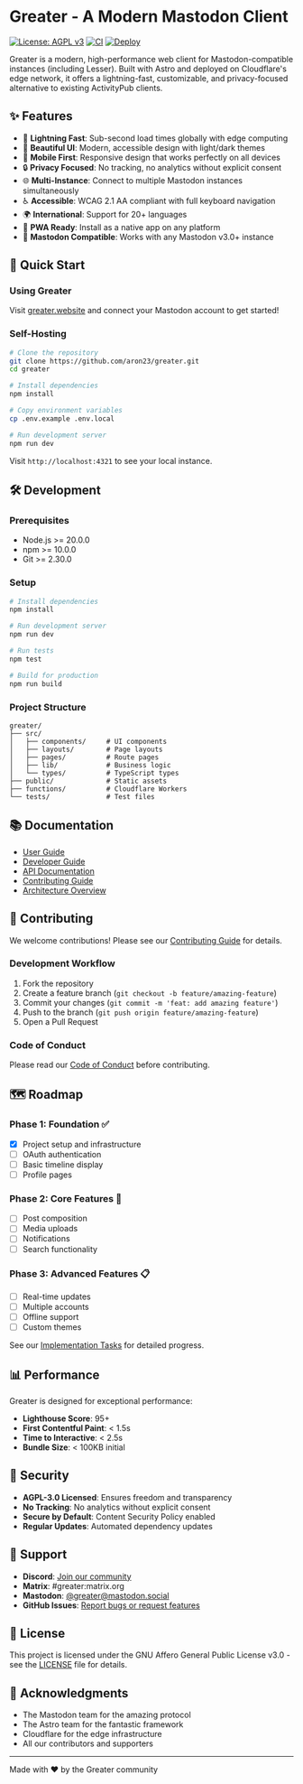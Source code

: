 # Greater - A Modern Mastodon Client

[![License: AGPL v3](https://img.shields.io/badge/License-AGPL%20v3-blue.svg)](https://www.gnu.org/licenses/agpl-3.0)
[![CI](https://github.com/aron23/greater/workflows/CI/badge.svg)](https://github.com/aron23/greater/actions)
[![Deploy](https://github.com/aron23/greater/workflows/Deploy/badge.svg)](https://github.com/aron23/greater/actions)

Greater is a modern, high-performance web client for Mastodon-compatible instances (including Lesser). Built with Astro and deployed on Cloudflare's edge network, it offers a lightning-fast, customizable, and privacy-focused alternative to existing ActivityPub clients.

## ✨ Features

- 🚀 **Lightning Fast**: Sub-second load times globally with edge computing
- 🎨 **Beautiful UI**: Modern, accessible design with light/dark themes
- 📱 **Mobile First**: Responsive design that works perfectly on all devices
- 🔒 **Privacy Focused**: No tracking, no analytics without explicit consent
- 🌐 **Multi-Instance**: Connect to multiple Mastodon instances simultaneously
- ♿ **Accessible**: WCAG 2.1 AA compliant with full keyboard navigation
- 🌍 **International**: Support for 20+ languages
- 📱 **PWA Ready**: Install as a native app on any platform
- 🔌 **Mastodon Compatible**: Works with any Mastodon v3.0+ instance

## 🚀 Quick Start

### Using Greater

Visit [greater.website](https://greater.website) and connect your Mastodon account to get started!

### Self-Hosting

```bash
# Clone the repository
git clone https://github.com/aron23/greater.git
cd greater

# Install dependencies
npm install

# Copy environment variables
cp .env.example .env.local

# Run development server
npm run dev
```

Visit `http://localhost:4321` to see your local instance.

## 🛠️ Development

### Prerequisites

- Node.js >= 20.0.0
- npm >= 10.0.0
- Git >= 2.30.0

### Setup

```bash
# Install dependencies
npm install

# Run development server
npm run dev

# Run tests
npm test

# Build for production
npm run build
```

### Project Structure

```
greater/
├── src/
│   ├── components/     # UI components
│   ├── layouts/        # Page layouts
│   ├── pages/          # Route pages
│   ├── lib/            # Business logic
│   └── types/          # TypeScript types
├── public/             # Static assets
├── functions/          # Cloudflare Workers
└── tests/              # Test files
```

## 📚 Documentation

- [User Guide](docs/user-guide/README.md)
- [Developer Guide](DEVELOPER_GUIDELINES.md)
- [API Documentation](docs/api/README.md)
- [Contributing Guide](CONTRIBUTING.md)
- [Architecture Overview](TECHNICAL_ARCHITECTURE.md)

## 🤝 Contributing

We welcome contributions! Please see our [Contributing Guide](CONTRIBUTING.md) for details.

### Development Workflow

1. Fork the repository
2. Create a feature branch (`git checkout -b feature/amazing-feature`)
3. Commit your changes (`git commit -m 'feat: add amazing feature'`)
4. Push to the branch (`git push origin feature/amazing-feature`)
5. Open a Pull Request

### Code of Conduct

Please read our [Code of Conduct](CODE_OF_CONDUCT.md) before contributing.

## 🗺️ Roadmap

### Phase 1: Foundation ✅
- [x] Project setup and infrastructure
- [ ] OAuth authentication
- [ ] Basic timeline display
- [ ] Profile pages

### Phase 2: Core Features 🚧
- [ ] Post composition
- [ ] Media uploads
- [ ] Notifications
- [ ] Search functionality

### Phase 3: Advanced Features 📋
- [ ] Real-time updates
- [ ] Multiple accounts
- [ ] Offline support
- [ ] Custom themes

See our [Implementation Tasks](GREATER_IMPLEMENTATION_TASKS.md) for detailed progress.

## 📊 Performance

Greater is designed for exceptional performance:

- **Lighthouse Score**: 95+
- **First Contentful Paint**: < 1.5s
- **Time to Interactive**: < 2.5s
- **Bundle Size**: < 100KB initial

## 🔐 Security

- **AGPL-3.0 Licensed**: Ensures freedom and transparency
- **No Tracking**: No analytics without explicit consent
- **Secure by Default**: Content Security Policy enabled
- **Regular Updates**: Automated dependency updates

## 💖 Support

- **Discord**: [Join our community](https://discord.gg/greater)
- **Matrix**: #greater:matrix.org
- **Mastodon**: [@greater@mastodon.social](https://mastodon.social/@greater)
- **GitHub Issues**: [Report bugs or request features](https://github.com/aron23/greater/issues)

## 📄 License

This project is licensed under the GNU Affero General Public License v3.0 - see the [LICENSE](LICENSE) file for details.

## 🙏 Acknowledgments

- The Mastodon team for the amazing protocol
- The Astro team for the fantastic framework
- Cloudflare for the edge infrastructure
- All our contributors and supporters

---

Made with ❤️ by the Greater community